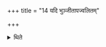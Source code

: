 +++
title = "14 यदि भुञ्जीतापज्वलितम्"

+++

<details><summary>थिते</summary>

14. If (at all) he eats (he should eat the food on which) light is thrown (by means of a burning fire-brand).  

</details>
